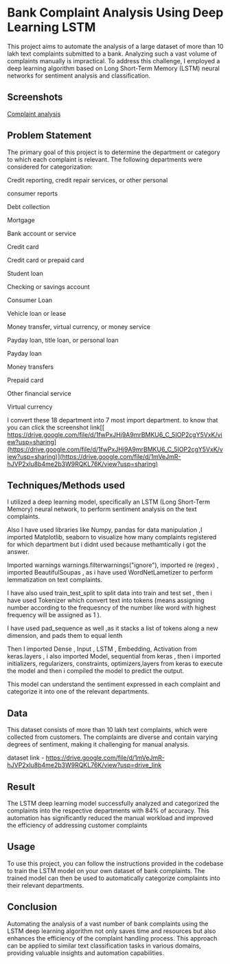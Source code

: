 
# Bank Complaint Analysis Using Deep Learning LSTM

This project aims to automate the analysis of a large dataset of more than 10 lakh text complaints submitted to a bank. Analyzing such a vast volume of complaints manually is impractical. To address this challenge, I employed a deep learning algorithm based on Long Short-Term Memory (LSTM) neural networks for sentiment analysis and classification.

## Screenshots

[Complaint analysis](https://drive.google.com/file/d/10egNGxW2IJiZPqAYjym_rsRfxQFxkDKO/view?usp=drive_link)


## Problem Statement

The primary goal of this project is to determine the department or category to which each complaint is relevant. The following departments were considered for categorization:

Credit reporting, credit repair services, or other personal 

consumer reports

Debt collection

Mortgage

Bank account or service

Credit card

Credit card or prepaid card

Student loan

Checking or savings account

Consumer Loan

Vehicle loan or lease

Money transfer, virtual currency, or money service

Payday loan, title loan, or personal loan

Payday loan

Money transfers

Prepaid card

Other financial service

Virtual currency

I convert these 18 department into 7 most import department.
to know that you can click the screenshot link[[ https://drive.google.com/file/d/1fwPxJHj9A9mrBMKU6_C_5IOP2cgY5VxK/view?usp=sharing](https://drive.google.com/file/d/1fwPxJHj9A9mrBMKU6_C_5IOP2cgY5VxK/view?usp=sharing)](https://drive.google.com/file/d/1mVeJmR-hJVP2xlu8b4me2b3W9RQKL76K/view?usp=sharing)
## Techniques/Methods used
I utilized a deep learning model, specifically an LSTM (Long Short-Term Memory) neural network, to perform sentiment analysis on the text complaints.

Also I have used libraries like Numpy, pandas for data manipulation ,I imported Matplotlib, seaborn to visualize how many complaints registered for which department but i didnt used because methamtically i got the answer.

Imported warnings warnings.filterwarnings("ignore"), imported re (regex) , imported BeautifulSoupas , as i have used WordNetLametizer to perform lemmatization on text complaints.

I have also used train_test_split to split data into train and test set , then i have used Tokenizer which convert text into tokens (means assigning number according to the frequesncy of the number like word with highest frequency will be assigned as 1 ).

I have used pad_sequence as well ,as it stacks a list of tokens along a new dimension, and pads them to equal lenth 

Then I imported Dense , Input , LSTM , Embedding, Activation from keras.layers , i also imported Model, sequential from keras , then i imported initializers, regularizers, constraints, optimizers,layers from keras to execute the model and then i compiled the model  to predict the output.

This model can understand the sentiment expressed in each complaint and categorize it into one of the relevant departments.
## Data
This dataset consists of more than 10 lakh text complaints, which were collected from customers. The complaints are diverse and contain varying degrees of sentiment, making it challenging for manual analysis.

dataset link -  https://drive.google.com/file/d/1mVeJmR-hJVP2xlu8b4me2b3W9RQKL76K/view?usp=drive_link
## Result
The LSTM deep learning model successfully analyzed and categorized the complaints into the respective departments with 84% of accuracy. This automation has significantly reduced the manual workload and improved the efficiency of addressing customer complaints
## Usage 
To use this project, you can follow the instructions provided in the codebase to train the LSTM model on your own dataset of bank complaints. The trained model can then be used to automatically categorize complaints into their relevant departments.
## Conclusion
Automating the analysis of a vast number of bank complaints using the LSTM deep learning algorithm not only saves time and resources but also enhances the efficiency of the complaint handling process. This approach can be applied to similar text classification tasks in various domains, providing valuable insights and automation capabilities.





